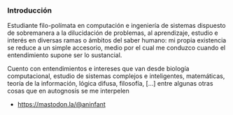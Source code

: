 ### Introducción
Estudiante filo-polímata en computación e ingeniería de sistemas dispuesto de sobremanera a la dilucidación de problemas, al aprendizaje, estudio e interés en
diversas ramas o ámbitos del saber humano: mi propia existencia se reduce a un simple accesorio, medio por el cual me conduzco cuando el entendimiento supone ser lo
sustancial. 
    
Cuento con entendimientos e intereses que van desde biología computacional, estudio de sistemas complejos e inteligentes, matemáticas, teoría de la información,
lógica difusa, filosofía, [...] entre algunas otras cosas que en autognosis se me interpelen

- https://mastodon.la/@aninfant

